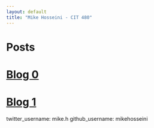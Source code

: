 ```yaml
---
layout: default
title: "Mike Hosseini - CIT 480"
---
```

# Posts

# [Blog 0](https://mikehosseini.github.io/mikehosseini.github.io/posts/2020/08/31/Blog-0.html)

# [Blog 1](https://mikehosseini.github.io/mikehosseini.github.io/posts/2020/09/06/Blog-1.html)



twitter_username: mike.h
github_username:  mikehosseini
